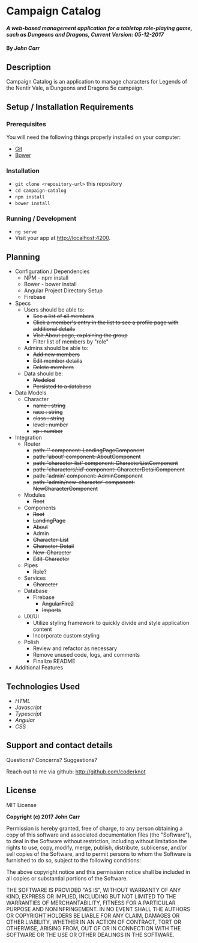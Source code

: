 # Campaign Catalog

#### _A web-based management application for a tabletop role-playing game, such as Dungeons and Dragons, Current Version: 05-12-2017_

#### By _**John Carr**_

## Description
Campaign Catalog is an application to manage characters for Legends of the Nentir Vale, a Dungeons and Dragons 5e campaign.

## Setup / Installation Requirements

### Prerequisites

You will need the following things properly installed on your computer:

* [Git](https://git-scm.com/)
* [Bower](https://bower.io/)

### Installation

* `git clone <repository-url>` this repository
* `cd campaign-catalog`
* `npm install`
* `bower install`

### Running / Development

* `ng serve`
* Visit your app at [http://localhost:4200](http://localhost:4200).

## Planning

  * Configuration / Dependencies
    * NPM - npm install
    * Bower - bower install
    * Angular Project Directory Setup
    * Firebase
  * Specs
    * Users should be able to:
      * ~~See a list of all members~~
      * ~~Click a member's entry in the list to see a profile page with additional details~~
      * ~~Visit About page, explaining the group~~
      * Filter list of members by "role"
    * Admins should be able to:
      * ~~Add new members~~
      * ~~Edit member details~~
      * ~~Delete members~~
    * Data should be:
      * ~~Modeled~~
      * ~~Persisted to a database~~
  * Data Models
    * Character
      * ~~name : string~~
      * ~~race : string~~
      * ~~class : string~~
      * ~~level : number~~
      * ~~xp : number~~
  * Integration
    * Router
      * ~~path: '' component: LandingPageComponent~~
      * ~~path: 'about' component: AboutComponent~~
      * ~~path: 'character-list' component: CharacterListComponent~~
      * ~~path: 'characters/:id' component: CharacterDetailComponent~~
      * ~~path: 'admin' component: AdminComponent~~
      * ~~path: 'admin/new-character' component: NewCharacterComponent~~
    * Modules
      * ~~Root~~
    * Components
      * ~~Root~~
      * ~~LandingPage~~
      * ~~About~~
      * Admin
      * ~~Character-List~~
      * ~~Character-Detail~~
      * ~~New-Character~~
      * ~~Edit-Character~~
    * Pipes
      * Role?
    * Services
      * ~~Character~~
    * Database
      * Firebase
        * ~~AngularFire2~~
        * ~~Imports~~
    * UX/UI
      * Utilize styling framework to quickly divide and style application content
      * Incorporate custom styling
    * Polish
      * Review and refactor as necessary
      * Remove unused code, logs, and comments
      * Finalize README
  * Additional Features

## Technologies Used
* _HTML_
* _Javascript_
* _Typescript_
* _Angular_
* _CSS_

## Support and contact details
Questions? Concerns? Suggestions?

Reach out to me via github:
<http://github.com/coderknot>

## License

MIT License

__Copyright (c) 2017 John Carr__

Permission is hereby granted, free of charge, to any person obtaining a copy of this software and associated documentation files (the "Software"), to deal in the Software without restriction, including without limitation the rights to use, copy, modify, merge, publish, distribute, sublicense, and/or sell copies of the Software, and to permit persons to whom the Software is furnished to do so, subject to the following conditions:

The above copyright notice and this permission notice shall be included in all copies or substantial portions of the Software.

THE SOFTWARE IS PROVIDED "AS IS", WITHOUT WARRANTY OF ANY KIND, EXPRESS OR IMPLIED, INCLUDING BUT NOT LIMITED TO THE WARRANTIES OF MERCHANTABILITY, FITNESS FOR A PARTICULAR PURPOSE AND NONINFRINGEMENT. IN NO EVENT SHALL THE AUTHORS OR COPYRIGHT HOLDERS BE LIABLE FOR ANY CLAIM, DAMAGES OR OTHER LIABILITY, WHETHER IN AN ACTION OF CONTRACT, TORT OR OTHERWISE, ARISING FROM, OUT OF OR IN CONNECTION WITH THE SOFTWARE OR THE USE OR OTHER DEALINGS IN THE SOFTWARE.
